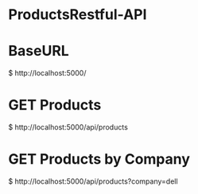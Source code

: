 # ProductsRestful-API

# BaseURL
$ http://localhost:5000/

# GET Products 
$ http://localhost:5000/api/products

# GET Products by Company
$ http://localhost:5000/api/products?company=dell
